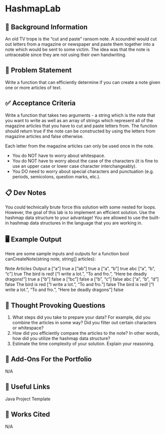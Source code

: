 # HashmapLab

## 🔖 Background Information
An old TV trope is the “cut and paste” ransom note. A scoundrel would cut out letters from a magazine or newspaper and paste them together into a note which would be sent to some victim. The idea was that the note is untraceable since they are not using their own handwriting.



## 🎯 Problem Statement
Write a function that can efficiently determine if you can create a note given one or more articles of text.

## ✅ Acceptance Criteria
Write a function that takes two arguments - a string which is the note that you want to write as well as an array of strings which represent all of the magazine articles that you have to cut and paste letters from. The function should return true if the note can be constructed by using the letters from magazine articles and false otherwise.

Each letter from the magazine articles can only be used once in the note.
- You do NOT have to worry about whitespace.
- You do NOT have to worry about the case of the characters (it is fine to use an upper case or lower case character interchangeably).
- You DO need to worry about special characters and punctuation (e.g. periods, semicolons, question marks, etc.).

## 📋 Dev Notes
You could technically brute force this solution with some nested for loops. However, the goal of this lab is to implement an efficient solution. Use the hashmap data structure to your advantage!
You are allowed to use the built-in hashmap data structures in the language that you are working in.

## 🖥️ Example Output
Here are some sample inputs and outputs for a function bool canCreateNote(string note, string[] articles):

Note	Articles	Output
a	[“a”]	true
a	[“ab”]	true
a	[“a”, “b”]	true
abc	[“a”, “b”, “c”]	true
The bird is red!	[“I write a lot.”, “To and fro.”, “Here be deadly dragons!“]	true
a	[“b”]	false
a	[“bc”]	false
a	[“b”, “c”]	false
abc	[“a”, “b”, “d”]	false
The bird is red	[“I write a lot.”, “To and fro.”]	false
The bird is red!	[“I write a lot.”, “To and fro.”, “Here be deadly dragons”]	false

## 📝 Thought Provoking Questions
1. What steps did you take to prepare your data? For example, did you combine the articles in some way? Did you filter out certain characters or whitespace?
2. How did you efficiently compare the articles to the note? In other words, how did you utilize the hashmap data structure?
3. Estimate the time complexity of your solution. Explain your reasoning.

## 💼 Add-Ons For the Portfolio
N/A

## 🔗 Useful Links
Java Project Template

## 📘 Works Cited
N/A

